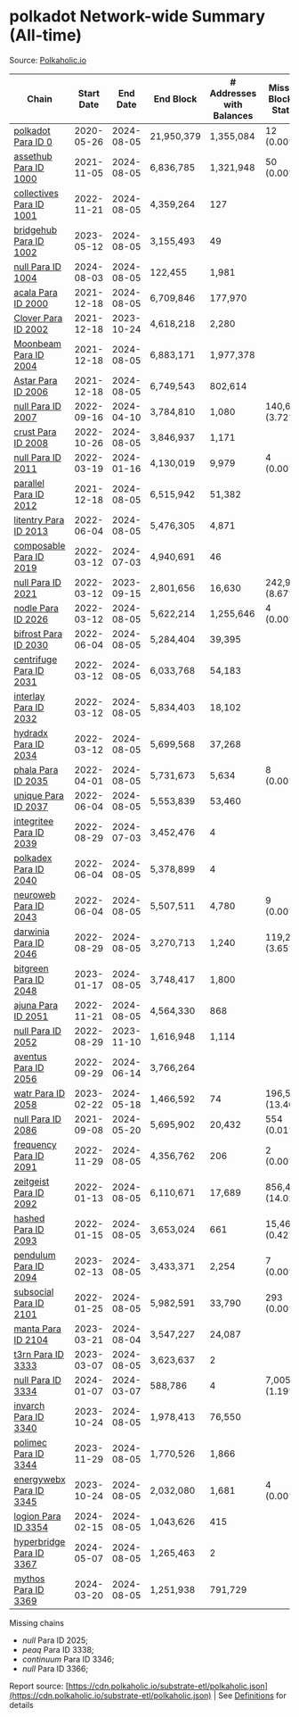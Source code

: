 # polkadot Network-wide Summary (All-time)

Source: [Polkaholic.io](https://polkaholic.io)


| Chain            | Start Date | End Date | End Block | # Addresses with Balances | Missing Blocks / Status |
| ---------------- | ---------- | ---------| --------- | ------------------------- | ----------------------- |
| [polkadot Para ID 0](/polkadot/0-polkadot) | 2020-05-26 | 2024-08-05 | 21,950,379 |  1,355,084 | 12 (0.00%)  |
| [assethub Para ID 1000](/polkadot/1000-assethub) | 2021-11-05 | 2024-08-05 | 6,836,785 |  1,321,948 | 50 (0.00%)  |
| [collectives Para ID 1001](/polkadot/1001-collectives) | 2022-11-21 | 2024-08-05 | 4,359,264 |  127 |    |
| [bridgehub Para ID 1002](/polkadot/1002-bridgehub) | 2023-05-12 | 2024-08-05 | 3,155,493 |  49 |    |
| [null Para ID 1004](/polkadot/1004-people) | 2024-08-03 | 2024-08-05 | 122,455 |  1,981 |    |
| [acala Para ID 2000](/polkadot/2000-acala) | 2021-12-18 | 2024-08-05 | 6,709,846 |  177,970 |    |
| [Clover Para ID 2002](/polkadot/2002-clover) | 2021-12-18 | 2023-10-24 | 4,618,218 |  2,280 |    |
| [Moonbeam Para ID 2004](/polkadot/2004-moonbeam) | 2021-12-18 | 2024-08-05 | 6,883,171 |  1,977,378 |    |
| [Astar Para ID 2006](/polkadot/2006-astar) | 2021-12-18 | 2024-08-05 | 6,749,543 |  802,614 |    |
| [null Para ID 2007](/polkadot/2007-kapex) | 2022-09-16 | 2024-04-10 | 3,784,810 |  1,080 | 140,668 (3.72%)  |
| [crust Para ID 2008](/polkadot/2008-crust) | 2022-10-26 | 2024-08-05 | 3,846,937 |  1,171 |    |
| [null Para ID 2011](/polkadot/2011-equilibrium) | 2022-03-19 | 2024-01-16 | 4,130,019 |  9,979 | 4 (0.00%)  |
| [parallel Para ID 2012](/polkadot/2012-parallel) | 2021-12-18 | 2024-08-05 | 6,515,942 |  51,382 |    |
| [litentry Para ID 2013](/polkadot/2013-litentry) | 2022-06-04 | 2024-08-05 | 5,476,305 |  4,871 |    |
| [composable Para ID 2019](/polkadot/2019-composable) | 2022-03-12 | 2024-07-03 | 4,940,691 |  46 |    |
| [null Para ID 2021](/polkadot/2021-efinity) | 2022-03-12 | 2023-09-15 | 2,801,656 |  16,630 | 242,949 (8.67%)  |
| [nodle Para ID 2026](/polkadot/2026-nodle) | 2022-03-12 | 2024-08-05 | 5,622,214 |  1,255,646 | 4 (0.00%)  |
| [bifrost Para ID 2030](/polkadot/2030-bifrost) | 2022-06-04 | 2024-08-05 | 5,284,404 |  39,395 |    |
| [centrifuge Para ID 2031](/polkadot/2031-centrifuge) | 2022-03-12 | 2024-08-05 | 6,033,768 |  54,183 |    |
| [interlay Para ID 2032](/polkadot/2032-interlay) | 2022-03-12 | 2024-08-05 | 5,834,403 |  18,102 |    |
| [hydradx Para ID 2034](/polkadot/2034-hydradx) | 2022-03-12 | 2024-08-05 | 5,699,568 |  37,268 |    |
| [phala Para ID 2035](/polkadot/2035-phala) | 2022-04-01 | 2024-08-05 | 5,731,673 |  5,634 | 8 (0.00%)  |
| [unique Para ID 2037](/polkadot/2037-unique) | 2022-06-04 | 2024-08-05 | 5,553,839 |  53,460 |    |
| [integritee Para ID 2039](/polkadot/2039-integritee) | 2022-08-29 | 2024-07-03 | 3,452,476 |  4 |    |
| [polkadex Para ID 2040](/polkadot/2040-polkadex) | 2022-06-04 | 2024-08-05 | 5,378,899 |  4 |    |
| [neuroweb Para ID 2043](/polkadot/2043-neuroweb) | 2022-06-04 | 2024-08-05 | 5,507,511 |  4,780 | 9 (0.00%)  |
| [darwinia Para ID 2046](/polkadot/2046-darwinia) | 2022-08-29 | 2024-08-05 | 3,270,713 |  1,240 | 119,220 (3.65%)  |
| [bitgreen Para ID 2048](/polkadot/2048-bitgreen) | 2023-01-17 | 2024-08-05 | 3,748,417 |  1,800 |    |
| [ajuna Para ID 2051](/polkadot/2051-ajuna) | 2022-11-21 | 2024-08-05 | 4,564,330 |  868 |    |
| [null Para ID 2052](/polkadot/2052-polkadot-parathread-2052) | 2022-08-29 | 2023-11-10 | 1,616,948 |  1,114 |    |
| [aventus Para ID 2056](/polkadot/2056-aventus) | 2022-09-29 | 2024-06-14 | 3,766,264 |   |    |
| [watr Para ID 2058](/polkadot/2058-watr) | 2023-02-22 | 2024-05-18 | 1,466,592 |  74 | 196,567 (13.40%)  |
| [null Para ID 2086](/polkadot/2086-kilt) | 2021-09-08 | 2024-05-20 | 5,695,902 |  20,432 | 554 (0.01%)  |
| [frequency Para ID 2091](/polkadot/2091-frequency) | 2022-11-29 | 2024-08-05 | 4,356,762 |  206 | 2 (0.00%)  |
| [zeitgeist Para ID 2092](/polkadot/2092-zeitgeist) | 2022-01-13 | 2024-08-05 | 6,110,671 |  17,689 | 856,428 (14.02%)  |
| [hashed Para ID 2093](/polkadot/2093-hashed) | 2022-01-15 | 2024-08-05 | 3,653,024 |  661 | 15,466 (0.42%)  |
| [pendulum Para ID 2094](/polkadot/2094-pendulum) | 2023-02-13 | 2024-08-05 | 3,433,371 |  2,254 | 7 (0.00%)  |
| [subsocial Para ID 2101](/polkadot/2101-subsocial) | 2022-01-25 | 2024-08-05 | 5,982,591 |  33,790 | 293 (0.00%)  |
| [manta Para ID 2104](/polkadot/2104-manta) | 2023-03-21 | 2024-08-04 | 3,547,227 |  24,087 |    |
| [t3rn Para ID 3333](/polkadot/3333-t3rn) | 2023-03-07 | 2024-08-05 | 3,623,637 |  2 |    |
| [null Para ID 3334](/polkadot/3334-polkadot-parathread-3334) | 2024-01-07 | 2024-03-07 | 588,786 |  4 | 7,005 (1.19%)  |
| [invarch Para ID 3340](/polkadot/3340-invarch) | 2023-10-24 | 2024-08-05 | 1,978,413 |  76,550 |    |
| [polimec Para ID 3344](/polkadot/3344-polimec) | 2023-11-29 | 2024-08-05 | 1,770,526 |  1,866 |    |
| [energywebx Para ID 3345](/polkadot/3345-energywebx) | 2023-10-24 | 2024-08-05 | 2,032,080 |  1,681 | 4 (0.00%)  |
| [logion Para ID 3354](/polkadot/3354-logion) | 2024-02-15 | 2024-08-05 | 1,043,626 |  415 |    |
| [hyperbridge Para ID 3367](/polkadot/3367-hyperbridge) | 2024-05-07 | 2024-08-05 | 1,265,463 |  2 |    |
| [mythos Para ID 3369](/polkadot/3369-mythos) | 2024-03-20 | 2024-08-05 | 1,251,938 |  791,729 |    |

Missing chains


* *null* Para ID 2025; 
* *peaq* Para ID 3338; 
* *continuum* Para ID 3346; 
* *null* Para ID 3366; 

Report source: [https://cdn.polkaholic.io/substrate-etl/polkaholic.json](https://cdn.polkaholic.io/substrate-etl/polkaholic.json) | See [Definitions](/DEFINITIONS.md) for details

